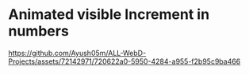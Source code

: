 <h1> Animated visible Increment in numbers </h1>
 


https://github.com/Ayush05m/ALL-WebD-Projects/assets/72142971/720622a0-5950-4284-a955-f2b95c9ba466

